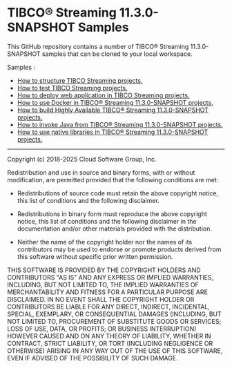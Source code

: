 # TIBCO&reg; Streaming 11.3.0-SNAPSHOT Samples

This GitHub repository contains a number of TIBCO&reg; Streaming 11.3.0-SNAPSHOT samples that can be cloned to your local workspace.

Samples :

* [How to structure TIBCO Streaming projects.](structure/README.md)
* [How to test TIBCO Streaming projects.](testing/README.md)
* [How to deploy web application in TIBCO Streaming projects.](web/README.md)
* [How to use Docker in TIBCO® Streaming 11.3.0-SNAPSHOT projects.](docker/README.md)
* [How to build Highly Available TIBCO® Streaming 11.3.0-SNAPSHOT projects.](highavailability/README.md)
* [How to invoke Java from TIBCO® Streaming 11.3.0-SNAPSHOT projects.](java/README.md)
* [How to use native libraries in TIBCO® Streaming 11.3.0-SNAPSHOT projects.](nativelibrary/README.md)

---
Copyright (c) 2018-2025 Cloud Software Group, Inc.

Redistribution and use in source and binary forms, with or without
modification, are permitted provided that the following conditions are met:

* Redistributions of source code must retain the above copyright notice, this
  list of conditions and the following disclaimer.

* Redistributions in binary form must reproduce the above copyright notice,
  this list of conditions and the following disclaimer in the documentation
  and/or other materials provided with the distribution.

* Neither the name of the copyright holder nor the names of its
  contributors may be used to endorse or promote products derived from
  this software without specific prior written permission.

THIS SOFTWARE IS PROVIDED BY THE COPYRIGHT HOLDERS AND CONTRIBUTORS "AS IS"
AND ANY EXPRESS OR IMPLIED WARRANTIES, INCLUDING, BUT NOT LIMITED TO, THE
IMPLIED WARRANTIES OF MERCHANTABILITY AND FITNESS FOR A PARTICULAR PURPOSE ARE
DISCLAIMED. IN NO EVENT SHALL THE COPYRIGHT HOLDER OR CONTRIBUTORS BE LIABLE
FOR ANY DIRECT, INDIRECT, INCIDENTAL, SPECIAL, EXEMPLARY, OR CONSEQUENTIAL
DAMAGES (INCLUDING, BUT NOT LIMITED TO, PROCUREMENT OF SUBSTITUTE GOODS OR
SERVICES; LOSS OF USE, DATA, OR PROFITS; OR BUSINESS INTERRUPTION) HOWEVER
CAUSED AND ON ANY THEORY OF LIABILITY, WHETHER IN CONTRACT, STRICT LIABILITY,
OR TORT (INCLUDING NEGLIGENCE OR OTHERWISE) ARISING IN ANY WAY OUT OF THE USE
OF THIS SOFTWARE, EVEN IF ADVISED OF THE POSSIBILITY OF SUCH DAMAGE.
